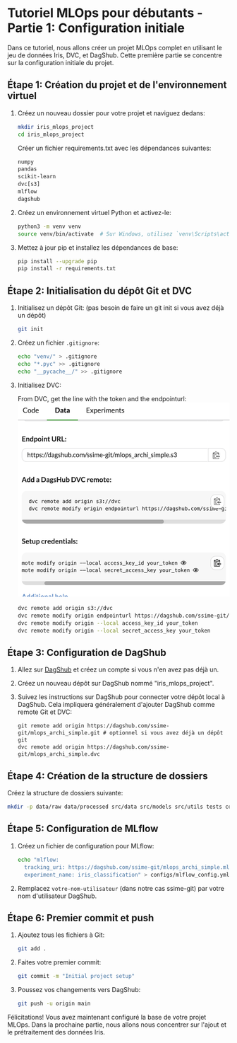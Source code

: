 # Tutoriel MLOps pour débutants - Partie 1: Configuration initiale

Dans ce tutoriel, nous allons créer un projet MLOps complet en utilisant le jeu de données Iris, DVC, et DagShub. Cette première partie se concentre sur la configuration initiale du projet.

## Étape 1: Création du projet et de l'environnement virtuel

1. Créez un nouveau dossier pour votre projet et naviguez dedans:
   ```sh
   mkdir iris_mlops_project
   cd iris_mlops_project
   ```

   Créer un fichier requirements.txt avec les dépendances suivantes:
   ```txt
   numpy 
   pandas 
   scikit-learn 
   dvc[s3]
   mlflow 
   dagshub
   ```

2. Créez un environnement virtuel Python et activez-le:
   ```sh
   python3 -m venv venv
   source venv/bin/activate  # Sur Windows, utilisez `venv\Scripts\activate`
   ```

3. Mettez à jour pip et installez les dépendances de base:
   ```sh
   pip install --upgrade pip
   pip install -r requirements.txt
   ```

## Étape 2: Initialisation du dépôt Git et DVC

1. Initialisez un dépôt Git: (pas besoin de faire un git init si vous avez déjà un dépôt)
   ```sh
   git init
   ```

2. Créez un fichier `.gitignore`:
   ```sh
   echo "venv/" > .gitignore
   echo "*.pyc" >> .gitignore
   echo "__pycache__/" >> .gitignore
   ```

3. Initialisez DVC:

   From DVC, get the line with the token and the endpointurl:
   ![alt text](image.png)
   
   ```sh
   dvc remote add origin s3://dvc
   dvc remote modify origin endpointurl https://dagshub.com/ssime-git/mlops_archi_simple.s3
   dvc remote modify origin --local access_key_id your_token
   dvc remote modify origin --local secret_access_key your_token
   ```

## Étape 3: Configuration de DagShub

1. Allez sur [DagShub](https://dagshub.com/) et créez un compte si vous n'en avez pas déjà un.

2. Créez un nouveau dépôt sur DagShub nommé "iris_mlops_project".

3. Suivez les instructions sur DagShub pour connecter votre dépôt local à DagShub. Cela impliquera généralement d'ajouter DagShub comme remote Git et DVC:
   ```
   git remote add origin https://dagshub.com/ssime-git/mlops_archi_simple.git # optionnel si vous avez déjà un dépôt git
   dvc remote add origin https://dagshub.com/ssime-git/mlops_archi_simple.dvc
   ```

## Étape 4: Création de la structure de dossiers

Créez la structure de dossiers suivante:

```sh
mkdir -p data/raw data/processed src/data src/models src/utils tests configs
```

## Étape 5: Configuration de MLflow

1. Créez un fichier de configuration pour MLflow:
   ```sh
   echo "mlflow:
     tracking_uri: https://dagshub.com/ssime-git/mlops_archi_simple.mlflow
     experiment_name: iris_classification" > configs/mlflow_config.yml
   ```

2. Remplacez `votre-nom-utilisateur` (dans notre cas ssime-git) par votre nom d'utilisateur DagShub.

## Étape 6: Premier commit et push

1. Ajoutez tous les fichiers à Git:
   ```sh
   git add .
   ```

2. Faites votre premier commit:
   ```sh
   git commit -m "Initial project setup"
   ```

3. Poussez vos changements vers DagShub:
   ```sh
   git push -u origin main
   ```

Félicitations! Vous avez maintenant configuré la base de votre projet MLOps. Dans la prochaine partie, nous allons nous concentrer sur l'ajout et le prétraitement des données Iris.